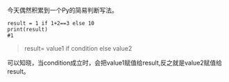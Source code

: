 今天偶然积累到一个Py的简易判断写法。

    result = 1 if 1+2==3 else 10
	print(result)
	#1
	
> result= value1 if condition else value2

可以知晓，当condition成立时，会把value1赋值给result,反之就是value2赋值给result。